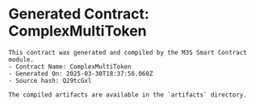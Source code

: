# Generated Contract: ComplexMultiToken

    This contract was generated and compiled by the M3S Smart Contract module.
    - Contract Name: ComplexMultiToken
    - Generated On: 2025-03-30T18:37:56.060Z
    - Source hash: Q29tcGxl

    The compiled artifacts are available in the `artifacts` directory.
    